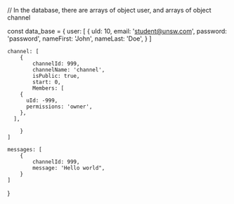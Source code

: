 // In the database, there are arrays of object user, and arrays of object channel
 
const data_base = {
    user: [
        {
            uId: 10,
            email: 'student@unsw.com',
            password: 'password',
            nameFirst: 'John',
            nameLast: 'Doe',
        }
    ]
 
    channel: [
        {
            channelId: 999,
            channelName: 'channel',
            isPublic: true,
            start: 0,
            Members: [
        {
          uId: -999,
          permissions: 'owner',
        },
      ],
 
        }
    ]
    
    messages: [
        {
            channelId: 999,
            message: 'Hello world",
        }
    ]
}
 
